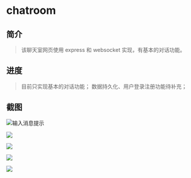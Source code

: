 # chatroom

## 简介
> 该聊天室网页使用 express 和 websocket 实现，有基本的对话功能。

## 进度
> 目前只实现基本的对话功能；
> 数据持久化、用户登录注册功能待补充；

## 截图
![输入消息提示](https://note.youdao.com/yws/api/personal/file/WEB6a3a89fef2d28e663306aa085fdbfa83?method=download&shareKey=3f54172fc1a462ec2e516058e7c53f04)

![](https://note.youdao.com/yws/api/personal/file/WEB6089ce11b038e247532db8d205fe46a8?method=download&shareKey=fa116f52ea3a34e1f300f5f5f1ed5fd0)

![](https://note.youdao.com/yws/api/personal/file/WEBaa7afd6b3e646d9ed61b15507e5a942d?method=download&shareKey=c8c80a4a3dd4dee6acc690c0765ed265)

![](https://note.youdao.com/yws/api/personal/file/WEB2666c7078c7effb98ac260c53868a921?method=download&shareKey=eb1b255ccbfdb2c56e155083b41aaeca)

![](https://note.youdao.com/yws/api/personal/file/WEB61ec77b443d9a131410ae795f1830242?method=download&shareKey=1dda9556060cb993b96bdab54ed6963f)